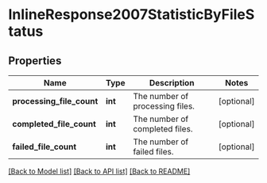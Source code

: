 # InlineResponse2007StatisticByFileStatus

## Properties
Name | Type | Description | Notes
------------ | ------------- | ------------- | -------------
**processing_file_count** | **int** | The number of processing files. | [optional] 
**completed_file_count** | **int** | The number of completed files. | [optional] 
**failed_file_count** | **int** | The number of failed files. | [optional] 

[[Back to Model list]](../README.md#documentation-for-models) [[Back to API list]](../README.md#documentation-for-api-endpoints) [[Back to README]](../README.md)

